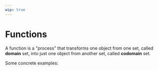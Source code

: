 ```yaml
---
wip: true
---
```


# Functions

A function is a "process" that transforms one object from one set, called **domain** set,
into just one object from another set, called **codomain** set.

Some concrete examples:

